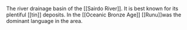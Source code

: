 The river drainage basin of the [[Sairdo River]]. It is best known for its plentiful [[tin]] deposits. In the [[Oceanic Bronze Age]] [[Runu]]was the dominant language in the area.
